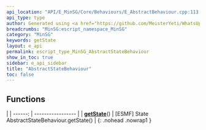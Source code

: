 ```yaml
---
api_location: "API/E_MinSG/Core/Behaviours/E_AbstractBehaviour.cpp:113:18"
api_type: type
author: Generated using <a href="https://github.com/MeisterYeti/WhatsUpDoc">WhatsUpDoc</a>
breadcrumbs: "MinSG:escript_namespace_MinSG"
category: "MinSG"
keywords: getState
layout: e_api
permalink: escript_type_MinSG_AbstractStateBehaviour
show_in_toc: true
sidebar: e_api_sidebar
title: "AbstractStateBehaviour"
toc: false
---
```


## Functions

|
| ------: | ----------------- |
| **[getState](classMinSG_1_1AbstractStateBehaviour#classMinSG_1_1AbstractStateBehaviour_1a24142c4418161988f8381a8566749191)**() | [ESMF] State AbstractStateBehaviour.getState() |
{: .nohead .nowrap1 }
